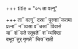 +++
title = "०५ ता वल्गू"

+++
ता᳓ वल्गू᳓ दस्रा᳓ पुरुशा᳓कतमा  
प्रत्ना᳓ न᳓व्यसा व᳓चसा᳓ विवासे  
या᳓ शं᳓सते स्तुवते᳓ श᳓म्भविष्ठा  
बभूव᳓तुर् गृणते᳓ चित्र᳓राती